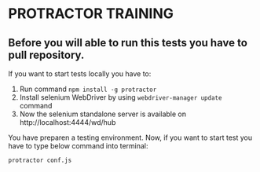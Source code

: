 # PROTRACTOR TRAINING

## Before you will able to run this tests you have to pull repository. 

If you want to start tests locally you have to:

1. Run command `npm install -g protractor`
2. Install selenium WebDriver by using `webdriver-manager update` command
3. Now the selenium standalone server is available on http://localhost:4444/wd/hub

You have preparen a testing environment.
Now, if you want to start test you have to type below command into terminal:

`protractor conf.js` 

